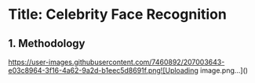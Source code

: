 # Title: Celebrity Face Recognition
## 1. Methodology
https://user-images.githubusercontent.com/7460892/207003643-e03c8964-3f16-4a62-9a2d-b1eec5d8691f.png![Uploading image.png…]()

